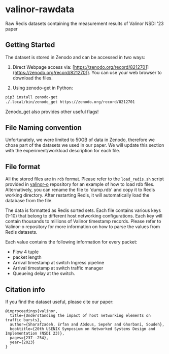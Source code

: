 # valinor-rawdata
Raw Redis datasets containing the measurement results of Valinor NSDI '23 paper

## Getting Started
The dataset is stored in Zenodo and can be accessed in two ways:

1. Direct Webpage access via: [https://zenodo.org/record/8212701](https://zenodo.org/record/8212701). You can use your web browser to download the files.

2. Using zenodo-get in Python:
```bash
pip3 install zenodo-get
./.local/bin/zenodo_get https://zenodo.org/record/8212701
```
Zenodo_get also provides other useful flags!

## File Naming convention
Unfortunately, we were limited to 50GB of data in Zenodo, therefore we chose part of the datasets we used in our paper. We will update this section with the experiment/workload description for each file.

## File format
All the stored files are in `rdb` format. Please refer to the `load_redis.sh` script provided in [valinor-o](https://github.com/hopnets/valinor-o) repository for an example of how to load rdb files. Alternatively, you can rename the file to 'dump.rdb' and copy it to Redis working directory. After restarting Redis, it will automatically load the database from the file.

The data is formatted as Redis sorted sets. Each file contains various keys (1-10) that belong to different host networking configurations. Each key will contain thousands to millions of Valinor timestamp records. Please refer to Valinor-o repository for more information on how to parse the values from Redis datasets.

Each value contains the following information for every packet:
- Flow 4 tuple
- packet length
- Arrival timestamp at switch Ingress pipeline
- Arrival timestamp at switch traffic manager
- Queueing delay at the switch.

## Citation info
If you find the dataset useful, please cite our paper:
```
@inproceedings{valinor,
  title={Understanding the impact of host networking elements on traffic bursts},
  author={Sharafzadeh, Erfan and Abdous, Sepehr and Ghorbani, Soudeh},
  booktitle={20th USENIX Symposium on Networked Systems Design and Implementation (NSDI 23)},
  pages={237--254},
  year={2023}
}
```
